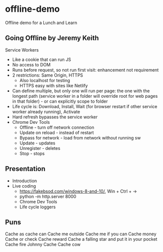 # offline-demo
Offline demo for a Lunch and Learn

## Going Offline by Jeremy Keith

Service Workers
- Like a cookie that can run JS
- No access to DOM
- Runs before request, so not run first visit: enhancement not requirement
- 2 restrictions: Same Origin, HTTPS
    - Also localhost for testing
    - HTTPS easy with sites like Netlify
- Can define multiple, but only one will run per page: the one with the longest path (service worker in a folder will override root for web pages in that folder) - or can explicitly scope to folder
- Life cycle is: Download, Install, Wait (for browser restart if other service worker already running), Activate
- Hard refresh bypasses the service worker
- Chrome Dev Tools
    - Offline - turn off network connection
    - Update on reload - instead of restart
    - Bypass for network - load from network without running sw
    - Update - updates
    - Unregister - deletes
    - Stop - stops

## Presentation
- Introduction
- Live coding
    - https://fakebsod.com/windows-8-and-10/, Win + Ctrl + ->
    - python -m http.server 8000
    - Chrome Dev Tools
    - Life cycle loggers

## Puns
Cache as cache can
Cache me outside
Cache me if you can
Cache money
Cache or check
Cache reward
Cache a falling star and put it in your pocket
Cache fire
Johnny Cache
Cache cow